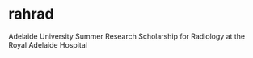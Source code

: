 # rahrad
Adelaide University Summer Research Scholarship for Radiology at the Royal Adelaide Hospital

